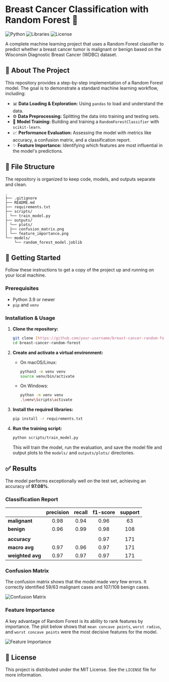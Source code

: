 # Breast Cancer Classification with Random Forest 🌳

![Python](https://img.shields.io/badge/Python-3.9%2B-blue.svg)
![Libraries](https://img.shields.io/badge/Libraries-Scikit--learn%20%7C%20Pandas%20%7C%20Seaborn-orange.svg)
![License](https://img.shields.io/badge/License-MIT-green.svg)

A complete machine learning project that uses a Random Forest classifier to predict whether a breast cancer tumor is malignant or benign based on the Wisconsin Diagnostic Breast Cancer (WDBC) dataset.

## 🌲 About The Project

This repository provides a step-by-step implementation of a Random Forest model. The goal is to demonstrate a standard machine learning workflow, including:

- 📊 **Data Loading & Exploration:** Using `pandas` to load and understand the data.
- ⚙️ **Data Preprocessing:** Splitting the data into training and testing sets.
- 🧠 **Model Training:** Building and training a `RandomForestClassifier` with `scikit-learn`.
- 📈 **Performance Evaluation:** Assessing the model with metrics like accuracy, a confusion matrix, and a classification report.
- ✨ **Feature Importance:** Identifying which features are most influential in the model's predictions.

## 📁 File Structure

The repository is organized to keep code, models, and outputs separate and clean.

```
.
├── .gitignore
├── README.md
├── requirements.txt
├── scripts/
│ └── train_model.py
├── outputs/
│ └── plots/
│ ├── confusion_matrix.png
│ └── feature_importance.png
└── models/
    └── random_forest_model.joblib
```

## 🚀 Getting Started

Follow these instructions to get a copy of the project up and running on your local machine.

### Prerequisites

- Python 3.9 or newer
- `pip` and `venv`

### Installation & Usage

1. **Clone the repository:**
    ```sh
    git clone [https://github.com/your-username/breast-cancer-random-forest.git](https://github.com/your-username/breast-cancer-random-forest.git)
    cd breast-cancer-random-forest
    ```

2. **Create and activate a virtual environment:**
    * On macOS/Linux:
        ```sh
        python3 -m venv venv
        source venv/bin/activate
        ```
    * On Windows:
        ```sh
        python -m venv venv
        .\venv\Scripts\activate
        ```

3. **Install the required libraries:**
    ```sh
    pip install -r requirements.txt
    ```

4. **Run the training script:**
    ```sh
    python scripts/train_model.py
    ```
    This will train the model, run the evaluation, and save the model file and output plots to the `models/` and `outputs/plots/` directories.

## ✅ Results

The model performs exceptionally well on the test set, achieving an accuracy of **97.08%**.

### Classification Report

| | precision | recall | f1-score | support |
| :------------ | :-------: | :----: | :------: | :-----: |
| **malignant** | 0.98 | 0.94 | 0.96 | 63 |
| **benign** | 0.96 | 0.99 | 0.98 | 108 |
| | | | | |
| **accuracy** | | | 0.97 | 171 |
| **macro avg** | 0.97 | 0.96 | 0.97 | 171 |
| **weighted avg**| 0.97 | 0.97 | 0.97 | 171 |

### Confusion Matrix

The confusion matrix shows that the model made very few errors. It correctly identified 59/63 malignant cases and 107/108 benign cases.

![Confusion Matrix](./output/Python_bar_feature_importance.png)

### Feature Importance

A key advantage of Random Forest is its ability to rank features by importance. The plot below shows that `mean concave points`, `worst radius`, and `worst concave points` were the most decisive features for the model.

![Feature Importance](./outputs/plots/feature_importance.png)

## 📄 License

This project is distributed under the MIT License. See the `LICENSE` file for more information.
